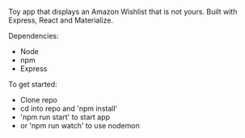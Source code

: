 Toy app that displays an Amazon Wishlist that is not yours. Built with Express, React and Materialize.

Dependencies:
* Node
* npm
* Express

To get started:

* Clone repo
* cd into repo and 'npm install'
* 'npm run start' to start app
* or 'npm run watch' to use nodemon
